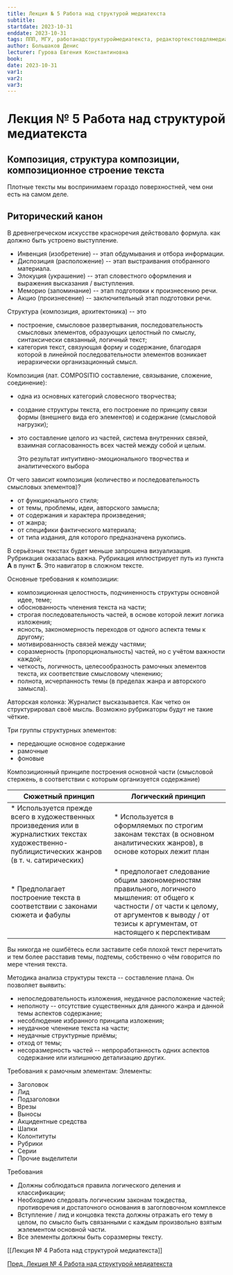 ```yaml
---
title: Лекция № 5 Работа над структурой медиатекста
subtitle: 
startdate: 2023-10-31
enddate: 2023-10-31
tags: ППП, МГУ, работанадструктуроймедиатекста, редактортекстовдлямедиа
author: Большаков Денис
lecturer: Гурова Евгения Константиновна
book: 
date: 2023-10-31
var1: 
var2: 
var3:
---
```

# Лекция № 5 Работа над структурой медиатекста

## Композиция, структура композиции, композиционное строение текста 

Плотные тексты мы воспринимаем гораздо поверхностней, чем они есть на самом деле. 


## Риторический канон

В древнегреческом искусстве красноречия действовало формула. как должно быть устроено выступление. 

* Инвенция (изобретение) -- этап обдумывания и отбора информации. 
* Диспозиция (расположение) -- этап выстраивания отобранного материала. 
* Элокуция  (украшение) -- этап словестного оформления и выражения высказания / выступления. 
* Меморио (запоминание) -- этап подготовки к произнесению речи. 
* Акцио (произнесение) -- заключительный этап подготовки речи. 


Структура (композиция, архитектоника) -- это 
* построение, смысловое развертывания, последовательность смысловых элементов, образующих целостный по смыслу, синтаксически связанный, логичный текст;
* категория текст, связующая форму и содержание, благодаря которой в линейной последовательности элементов возникает иерархически организационный смысл. 


Композиция (лат.  COMPOSITIO составление, связывание, сложение, соединение):
* одна из основных категорий словесного творчества;
* создание структуры текста, его построение по принципу связи формы (внешнего вида его элементов) и содержание (смысловой нагрузки);
* это составление целого из частей, система внутренних связей, взаимная согласованность всех частей между собой и целым. 

	Это результат интуитивно-эмоционального творчества и аналитического выбора



От чего зависит композиция (количество и последовательность смысловых элементов)?
* от функционального стиля;
* от темы, проблемы, идеи, авторского замысла;
* от содержания и характера произведения;
* от жанра;
* от специфики фактического материала;
* от типа издания, для которого предназначена рукопись. 


В серьёзных текстах будет меньше запрошена визуализация. Рубрикация оказалась важна. Рубрикация иллюстрирует путь из пункта **А** в пункт **Б**. Это навигатор в сложном тексте.  


Основные требования к композиции:
* композиционная целостность, подчиненность структуры основной идее, теме;
* обоснованность членения текста на части;
* строгая последовательность частей, в основе которой лежит логика изложения;
* ясность, закономерность переходов от одного аспекта темы к другому;
* мотивированность связей между частями;
* соразмерность (пропорциональность) частей, но с учётом важности каждой;
* четкость, логичность, целесообразность рамочных элементов текста, их соответствие смысловому членению;
* полнота, исчерпанность темы (в пределах жанра и авторского замысла). 



Авторская колонка:
Журналист высказывается. Как четко он структурировал своё мысль.  Возможно рубрикаторы будут не такие чёткие.


Три группы структурных элементов:
* передающие основное содержание
* рамочные
* фоновые



Композиционный принципе построения основной части (смысловой стержень, в соответствии с которым организуется содержание)

| Сюжетный принцип                                                                                                                                   | Логический принцип                                                                                                                                                                                        |
| -------------------------------------------------------------------------------------------------------------------------------------------------- | --------------------------------------------------------------------------------------------------------------------------------------------------------------------------------------------------------- |
| * Используется прежде всего в художественных произведения или в журналистких текстах художественно-публицистических жанров (в т.  ч. сатирических) | * Используется в оформляемых по строгим законам текстах (в основном аналитических жанров), в основе которых лежит план                                                                                    |
| * Предполагает построение текста в соответствии с законами сюжета и фабулы                                                                         | * предпологает следование общим закономерностям правильного, логичного мышления: от общего к частности / от части к целому, от аргументов к выводу / от тезисы к аргументам, от настоящего к перспективам |



Вы никогда не ошибётесь если заставите себя плохой текст перечитать и тем более расставив темы, подтемы, собственно о чём говорится по мере чтения текста. 


Методика анализа структуры текста -- составление плана. Он позволяет выявить:
* непоследовательность изложения, неудачное расположение частей;
* неполноту -- отсутствие существенных для данного жанра и данной темы аспектов содержание;
* несоблюдение избранного принципа изложения;
* неудачное членение текста на части;
* неудачные структурные приёмы;
* отход от темы;
* несоразмерность частей -- непроработанность одних аспектов содержание или излишнюю детализацию других. 




Требования к рамочным элементам:
Элементы:
* Заголовок
* Лид
* Подзаголовки
* Врезы
* Выносы
* Акцидентные средства
* Шапки
* Колонтитуты
* Рубрики
* Серии
* Прочие выделители

Требования
* Должны соблюдаться правила логического деления и классификации;
* Необходимо следовать логическим законам тождества, противоречия и достаточного основания в загогловочном комплексе
* Вступление / лид и концовка текста должны отражать его тему в целом, по смысло быть связанными с каждым произвольно взятым жэлементом основной части. 
* Все элементы должны быть соразмерны тексту. 



[[Лекция № 4 Работа над структурой медиатекста]]

[Пред. Лекция № 4 Работа над структурой медиатекста](https://github.com/denisbolshakoff/MSU/blob/main/Работа%20над%20структурой%20медитекста/Лекция%20№%204%20Работа%20над%20структурой%20медиатекста.md)